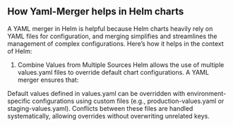 ## How Yaml-Merger helps in Helm charts

A YAML merger in Helm is helpful because Helm charts heavily rely on YAML files for configuration, and merging simplifies and streamlines the management of complex configurations. Here’s how it helps in the context of Helm:

1. Combine Values from Multiple Sources
Helm allows the use of multiple values.yaml files to override default chart configurations. A YAML merger ensures that:

Default values defined in values.yaml can be overridden with environment-specific configurations using custom files (e.g., production-values.yaml or staging-values.yaml).
Conflicts between these files are handled systematically, allowing overrides without overwriting unrelated keys.
